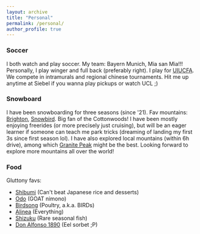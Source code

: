 ```yaml
---
layout: archive
title: "Personal"
permalink: /personal/
author_profile: true
---
```


### Soccer
I both watch and play soccer. My team: Bayern Munich, Mia san Mia!!! Personally, I play winger and full back (preferably right). I play for [UIUCFA](https://www.instagram.com/cfa_uiuc/). We compete in intramurals and regional chinese tournaments. Hit me up anytime at Siebel if you wanna play pickups or watch UCL ;)

### Snowboard
I have been snowboarding for three seasons (since '21). Fav mountains: [Brighton](https://brightonresort.com/), [Snowbird](https://www.snowbird.com/). Big fan of the Cottonwoods! I have been mostly enjoying freerides (or more precisely just cruising), but will be an eager learner if someone can teach me park tricks (dreaming of landing my first 3s since first season lol). I have also explored local mountains (within 6h drive), among which [Granite Peak](https://www.skigranitepeak.com/) might be the best. Looking forward to explore more mountains all over the world!

### Food
Gluttony favs:
* [Shibumi](https://www.shibumidtla.com/) (Can't beat Japanese rice and desserts)
* [Odo](https://www.odo.nyc/) (GOAT nimono)
* [Birdsong](https://www.birdsongsf.com/) (Poultry, a.k.a. BIRDs)
* [Alinea](https://www.alinearestaurant.com/) (Everything)
* [Shizuku](https://shizuku.ca/) (Rare seasonal fish)
* [Don Alfonso 1890](https://www.donalfonsotoronto.com/) (Eel sorbet ;P)